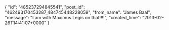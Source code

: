 {
   "id": "485237294845541",
   "post_id": "462493170453287_484745448228059",
   "from_name": "James Baal",
   "message": "I am with Maximus Legis on that!!!!",
   "created_time": "2013-02-26T14:41:07+0000"
 }
